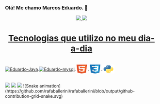 ### Olá! Me chamo Marcos Eduardo. 👋

<div align="center">
  <a href="https://github.com/marcos2805">
  <img height="180em" src="https://github-readme-stats.vercel.app/api?username=marcos2805&show_icons=true&theme=dracula&include_all_commits=true&count_private=true"/>
  <img height="180em" src="https://github-readme-stats.vercel.app/api/top-langs/?username=marcos2805&layout=compact&langs_count=7&theme=dracula"/>
</div>


<div align="center">
  <h1>Tecnologias que utilizo no meu dia-a-dia</h1>
  </div>
<div style="display: inline_block"><br>
  <img align="center" alt="Eduardo-Java" height="50" width="40" src="https://cdn.jsdelivr.net/gh/devicons/devicon/icons/java/java-original-wordmark.svg" />
  <img align="center" alt="Eduardo-mysql" height="50" width="40" src="https://cdn.jsdelivr.net/gh/devicons/devicon/icons/mysql/mysql-original-wordmark.svg" />
  <img align="center" alt="Eduardo-HTML" height="30" width="40" src="https://raw.githubusercontent.com/devicons/devicon/master/icons/html5/html5-original.svg">
  <img align="center" alt="Eduardo-CSS" height="30" width="40" src="https://raw.githubusercontent.com/devicons/devicon/master/icons/css3/css3-original.svg">
  <img align="center" alt="Eduardo-Python" height="30" width="40" src="https://raw.githubusercontent.com/devicons/devicon/master/icons/python/python-original.svg">
</div>

##

<div>
  <a href = "marcoscastro.on@gmail.com"><img src="https://img.shields.io/badge/-Gmail-%23333?style=for-the-badge&logo=gmail&logoColor=white" target="_blank"></a>
  <a href="https://www.linkedin.com/in/marcos-eduardo-697a0b228/" target="_blank"><img src="https://img.shields.io/badge/-LinkedIn-%230077B5?style=for-the-badge&logo=linkedin&logoColor=white" target="_blank"></a> 
  <a href="https://instagram.com/casttroofc" target="_blank"><img src="https://img.shields.io/badge/-Instagram-%23E4405F?style=for-the-badge&logo=instagram&logoColor=white" target="_blank"></a>   
  ![Snake animation](https://github.com/rafaballerini/rafaballerini/blob/output/github-contribution-grid-snake.svg)

</div>
